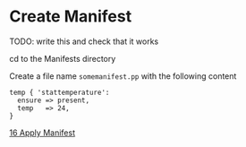 # Create Manifest

TODO: write this and check that it works

cd to the Manifests directory

Create a file name ```somemanifest.pp``` with the following content

```
temp { 'stattemperature':
  ensure => present,
  temp   => 24,
}
```

[16 Apply Manifest](16-apply-manifest)
